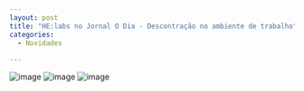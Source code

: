 ```yaml
---
layout: post
title: "HE:labs no Jornal O Dia - Descontração no ambiente de trabalho"
categories:
  - Novidades
     
---
```

![image](/blog/images/posts/2012-07-11/jornalodia.jpg)
![image](/blog/images/posts/2012-07-11/jornalodia2.jpg)
![image](/blog/images/posts/2012-07-11/jornalodia3.jpg)
